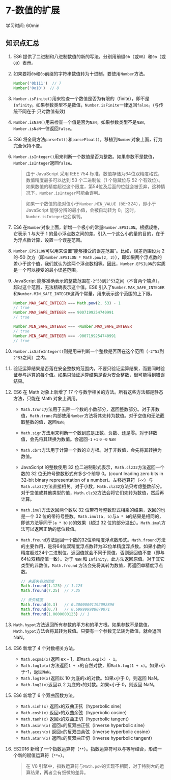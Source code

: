 # 7-数值的扩展

学习时间:  60min



## 知识点汇总

1. ES6 提供了二进制和八进制数值的新的写法，分别用前缀`0b`（或`0B`）和`0o`（或`0O`）表示。

2. 如果要将`0b`和`0o`前缀的字符串数值转为十进制，要使用`Number`方法。

   ```js
   Number('0b111')  // 7
   Number('0o10')  // 8
   ```

3. `Number.isFinite()`用来检查一个数值是否为有限的（finite），即不是`Infinity`。如果参数类型不是数值，`Number.isFinite`一律返回`false`。(与传统不同在于 只对数值有效)

4. `Number.isNaN()`用来检查一个值是否为`NaN`。如果参数类型不是`NaN`，`Number.isNaN`一律返回`false`。

5. ES6 将全局方法`parseInt()`和`parseFloat()`，移植到`Number`对象上面，行为完全保持不变。

6. `Number.isInteger()`用来判断一个数值是否为整数。如果参数不是数值，`Number.isInteger`返回`false`。

   >由于 JavaScript 采用 IEEE 754 标准，数值存储为64位双精度格式，数值精度最多可以达到 53 个二进制位（1 个隐藏位与 52 个有效位）。如果数值的精度超过这个限度，第54位及后面的位就会被丢弃，这种情况下，`Number.isInteger`可能会误判。

   >如果一个数值的绝对值小于`Number.MIN_VALUE`（5E-324），即小于 JavaScript 能够分辨的最小值，会被自动转为 0。这时，`Number.isInteger`也会误判。

7. ES6 在`Number`对象上面，新增一个极小的常量`Number.EPSILON`。根据规格，它表示 1 与大于 1 的最小浮点数之间的差。引入一个这么小的量的目的，在于为浮点数计算，设置一个误差范围。

8. `Number.EPSILON`可以用来设置“能够接受的误差范围”。比如，误差范围设为 2 的-50 次方（即`Number.EPSILON * Math.pow(2, 2)`），即如果两个浮点数的差小于这个值，我们就认为这两个浮点数相等。因此，`Number.EPSILON`的实质是一个可以接受的最小误差范围。

9. JavaScript 能够准确表示的整数范围在`-2^53`到`2^53`之间（不含两个端点），超过这个范围，无法精确表示这个值。ES6 引入了`Number.MAX_SAFE_INTEGER`和`Number.MIN_SAFE_INTEGER`这两个常量，用来表示这个范围的上下限。

   ```js
   Number.MAX_SAFE_INTEGER === Math.pow(2, 53) - 1
   // true
   Number.MAX_SAFE_INTEGER === 9007199254740991
   // true

   Number.MIN_SAFE_INTEGER === -Number.MAX_SAFE_INTEGER
   // true
   Number.MIN_SAFE_INTEGER === -9007199254740991
   // true
   ```

10. `Number.isSafeInteger()`则是用来判断一个整数是否落在这个范围（`-2^53`到`2^53`之间）之内。

11. 验证运算结果是否落在安全整数的范围内，不要只验证运算结果，而要同时验证参与运算的每个值。如果只验证运算结果是否为安全整数，很可能得到错误结果。

12. ES6 在 Math 对象上新增了 17 个与数学相关的方法。所有这些方法都是静态方法，只能在 Math 对象上调用。

    - `Math.trunc`方法用于去除一个数的小数部分，返回整数部分。对于非数值，`Math.trunc`内部使用`Number`方法将其先转为数值。对于空值和无法截取整数的值，返回`NaN`。

    - `Math.sign`方法用来判断一个数到底是正数、负数、还是零。对于非数值，会先将其转换为数值。会返回`-1` `+1` `0` `-0` `NaN`

    - `Math.cbrt`方法用于计算一个数的立方根。对于非数值，会先将其转换为数值。

    - JavaScript 的整数使用 32 位二进制形式表示，`Math.clz32`方法返回一个数的 32 位无符号整数形式有多少个前导 0。(count leading zero bits in 32-bit binary representation of a number)。左移运算符（`<<`）与`Math.clz32`方法直接相关。对于小数，`Math.clz32`方法只考虑整数部分。对于空值或其他类型的值，`Math.clz32`方法会将它们先转为数值，然后再计算。

    - `Math.imul`方法返回两个数以 32 位带符号整数形式相乘的结果，返回的也是一个 32 位的带符号整数。`Math.imul(a, b)`与`a * b`的结果是相同的，即该方法等同于`(a * b)|0`的效果（超过 32 位的部分溢出）。`Math.imul`方法可以返回正确的低位数值。

    - `Math.fround`方法返回一个数的32位单精度浮点数形式。`Math.fround`方法的主要作用，是将64位双精度浮点数转为32位单精度浮点数。如果小数的精度超过24个二进制位，返回值就会不同于原值，否则返回值不变（即与64位双精度值一致）。对于 `NaN` 和 `Infinity`，此方法返回原值。对于其它类型的非数值，`Math.fround` 方法会先将其转为数值，再返回单精度浮点数。

      ```js
      // 未丢失有效精度
      Math.fround(1.125) // 1.125
      Math.fround(7.25)  // 7.25

      // 丢失精度
      Math.fround(0.3)   // 0.30000001192092896
      Math.fround(0.7)   // 0.699999988079071
      Math.fround(1.0000000123) // 1
      ```

13. `Math.hypot`方法返回所有参数的平方和的平方根。如果参数不是数值，`Math.hypot`方法会将其转为数值。只要有一个参数无法转为数值，就会返回 NaN。

14. ES6 新增了 4 个对数相关方法。

    - `Math.expm1(x)`返回 ex - 1，即`Math.exp(x) - 1`。
    - `Math.log1p(x)`方法返回`1 + x`的自然对数，即`Math.log(1 + x)`。如果`x`小于-1，返回`NaN`。
    - `Math.log10(x)`返回以 10 为底的`x`的对数。如果`x`小于 0，则返回 NaN。
    - `Math.log2(x)`返回以 2 为底的`x`的对数。如果`x`小于 0，则返回 NaN。

15. ES6 新增了 6 个双曲函数方法。

    - `Math.sinh(x)` 返回`x`的双曲正弦（hyperbolic sine）
    - `Math.cosh(x)` 返回`x`的双曲余弦（hyperbolic cosine）
    - `Math.tanh(x)` 返回`x`的双曲正切（hyperbolic tangent）
    - `Math.asinh(x)` 返回`x`的反双曲正弦（inverse hyperbolic sine）
    - `Math.acosh(x)` 返回`x`的反双曲余弦（inverse hyperbolic cosine）
    - `Math.atanh(x)` 返回`x`的反双曲正切（inverse hyperbolic tangent）

16. ES2016 新增了一个指数运算符（`**`）。指数运算符可以与等号结合，形成一个新的赋值运算符（`**=`）。

    >在 V8 引擎中，指数运算符与`Math.pow`的实现不相同，对于特别大的运算结果，两者会有细微的差异。

    




